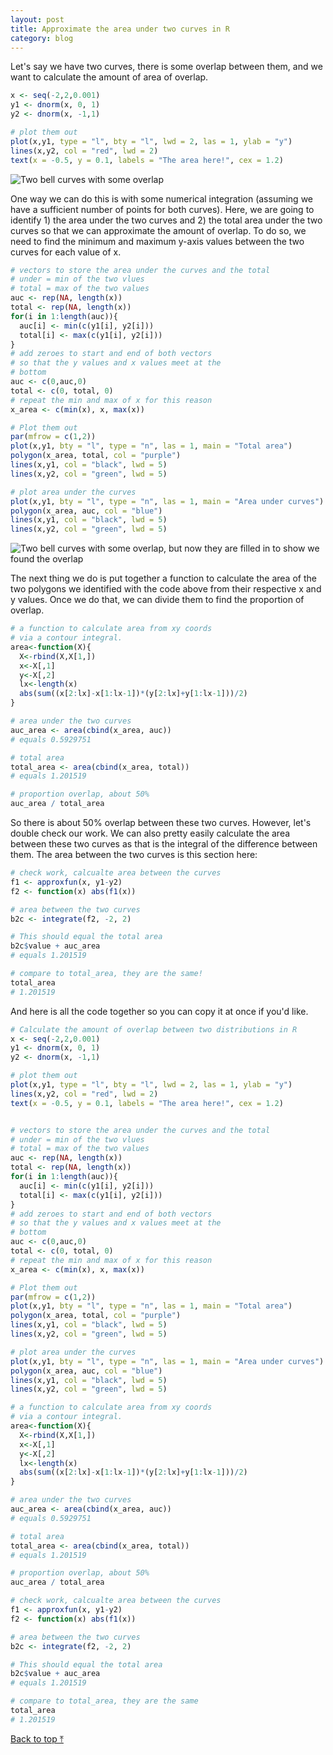 ```yaml
---
layout: post
title: Approximate the area under two curves in R
category: blog
---
```


Let's say we have two curves, there is some overlap between them, and we want to calculate the amount of area of overlap.

```R
x <- seq(-2,2,0.001)
y1 <- dnorm(x, 0, 1)
y2 <- dnorm(x, -1,1)

# plot them out
plot(x,y1, type = "l", bty = "l", lwd = 2, las = 1, ylab = "y")
lines(x,y2, col = "red", lwd = 2)
text(x = -0.5, y = 0.1, labels = "The area here!", cex = 1.2)
```

![Two bell curves with some overlap]({{site.url}}/blog/images/curve01.jpeg#center)

One way we can do this is with some numerical integration (assuming we have a sufficient number of points for both curves). Here, we are going to identify 1) the area under the two curves and 2) the total area under the two curves so that we can approximate the amount of overlap. To do so, we need to find the minimum and maximum y-axis values between the two curves for each value of x.

```R
# vectors to store the area under the curves and the total
# under = min of the two vlues
# total = max of the two values
auc <- rep(NA, length(x))
total <- rep(NA, length(x))
for(i in 1:length(auc)){
  auc[i] <- min(c(y1[i], y2[i]))
  total[i] <- max(c(y1[i], y2[i]))
}
# add zeroes to start and end of both vectors
# so that the y values and x values meet at the
# bottom
auc <- c(0,auc,0)
total <- c(0, total, 0)
# repeat the min and max of x for this reason
x_area <- c(min(x), x, max(x))

# Plot them out
par(mfrow = c(1,2))
plot(x,y1, bty = "l", type = "n", las = 1, main = "Total area")
polygon(x_area, total, col = "purple")
lines(x,y1, col = "black", lwd = 5)
lines(x,y2, col = "green", lwd = 5)

# plot area under the curves
plot(x,y1, bty = "l", type = "n", las = 1, main = "Area under curves")
polygon(x_area, auc, col = "blue")
lines(x,y1, col = "black", lwd = 5)
lines(x,y2, col = "green", lwd = 5)
```
![Two bell curves with some overlap, but now they are filled in to show we found the overlap]({{site.url}}/blog/images/curve02.jpeg#center)

The next thing we do is put together a function to calculate the area of the two polygons we identified with the code above from their respective x and y values. Once we do that, we can divide them to find the proportion of overlap.

```R
# a function to calculate area from xy coords
# via a contour integral.
area<-function(X){
  X<-rbind(X,X[1,])
  x<-X[,1]
  y<-X[,2] 
  lx<-length(x)
  abs(sum((x[2:lx]-x[1:lx-1])*(y[2:lx]+y[1:lx-1]))/2)
}

# area under the two curves
auc_area <- area(cbind(x_area, auc))
# equals 0.5929751

# total area
total_area <- area(cbind(x_area, total))
# equals 1.201519

# proportion overlap, about 50%
auc_area / total_area
```

So there is about 50% overlap between these two curves. However, let's double check our work. We can also pretty easily calculate the area between these two curves as that is the integral of the difference between them. The area between the two curves is this section here:

```R
# check work, calcualte area between the curves
f1 <- approxfun(x, y1-y2)     
f2 <- function(x) abs(f1(x))

# area between the two curves    
b2c <- integrate(f2, -2, 2)

# This should equal the total area
b2c$value + auc_area
# equals 1.201519

# compare to total_area, they are the same!
total_area
# 1.201519
```

And here is all the code together so you can copy it at once if you'd like.

```R
# Calculate the amount of overlap between two distributions in R
x <- seq(-2,2,0.001)
y1 <- dnorm(x, 0, 1)
y2 <- dnorm(x, -1,1)

# plot them out
plot(x,y1, type = "l", bty = "l", lwd = 2, las = 1, ylab = "y")
lines(x,y2, col = "red", lwd = 2)
text(x = -0.5, y = 0.1, labels = "The area here!", cex = 1.2)


# vectors to store the area under the curves and the total
# under = min of the two vlues
# total = max of the two values
auc <- rep(NA, length(x))
total <- rep(NA, length(x))
for(i in 1:length(auc)){
  auc[i] <- min(c(y1[i], y2[i]))
  total[i] <- max(c(y1[i], y2[i]))
}
# add zeroes to start and end of both vectors
# so that the y values and x values meet at the
# bottom
auc <- c(0,auc,0)
total <- c(0, total, 0)
# repeat the min and max of x for this reason
x_area <- c(min(x), x, max(x))

# Plot them out
par(mfrow = c(1,2))
plot(x,y1, bty = "l", type = "n", las = 1, main = "Total area")
polygon(x_area, total, col = "purple")
lines(x,y1, col = "black", lwd = 5)
lines(x,y2, col = "green", lwd = 5)

# plot area under the curves
plot(x,y1, bty = "l", type = "n", las = 1, main = "Area under curves")
polygon(x_area, auc, col = "blue")
lines(x,y1, col = "black", lwd = 5)
lines(x,y2, col = "green", lwd = 5)

# a function to calculate area from xy coords
# via a contour integral.
area<-function(X){
  X<-rbind(X,X[1,])
  x<-X[,1]
  y<-X[,2] 
  lx<-length(x)
  abs(sum((x[2:lx]-x[1:lx-1])*(y[2:lx]+y[1:lx-1]))/2)
}

# area under the two curves
auc_area <- area(cbind(x_area, auc))
# equals 0.5929751

# total area
total_area <- area(cbind(x_area, total))
# equals 1.201519

# proportion overlap, about 50%
auc_area / total_area

# check work, calcualte area between the curves
f1 <- approxfun(x, y1-y2)     
f2 <- function(x) abs(f1(x))

# area between the two curves    
b2c <- integrate(f2, -2, 2)

# This should equal the total area
b2c$value + auc_area
# equals 1.201519

# compare to total_area, they are the same
total_area
# 1.201519
```

<p><a href="#top" style>Back to top ⤒</a></p>